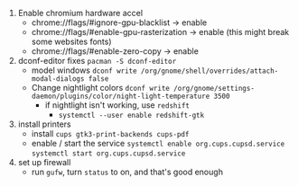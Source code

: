1) Enable chromium hardware accel
    * chrome://flags/#ignore-gpu-blacklist -> enable
    * chrome://flags/#enable-gpu-rasterization -> enable (this might break some websites fonts)
    * chrome://flags/#enable-zero-copy -> enable
2) dconf-editor fixes ```pacman -S dconf-editor```
    * model windows ```dconf write /org/gnome/shell/overrides/attach-modal-dialogs false```
    * Change nightlight colors ```dconf write /org/gnome/settings-daemon/plugins/color/night-light-temperature 3500```
        * if nightlight isn't working, use ```redshift```
            * ```systemctl --user enable redshift-gtk```
3) install printers
    * install ```cups gtk3-print-backends cups-pdf```
    * enable / start the service ```systemctl enable org.cups.cupsd.service``` ```systemctl start org.cups.cupsd.service```
4) set up firewall
    * run ```gufw```, turn ```status``` to on, and that's good enough
